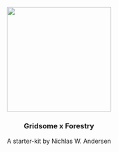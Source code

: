 <p align="center">
  <img src="https://github.com/itsnwa/itsnwa.com/blob/master/gridsome-forestry.png" height="240">
  <h3 align="center">Gridsome x Forestry</h3>
  <p align="center">A starter-kit by Nichlas W. Andersen<p>
</p>
